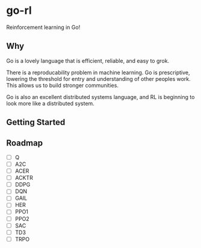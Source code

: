 # go-rl

Reinforcement learning in Go!

## Why

Go is a lovely language that is efficient, reliable, and easy to grok.

There is a reproducability problem in machine learning. Go is prescriptive, lowering the threshold for entry and understanding of other peoples work. This allows us to build stronger communities.

Go is also an excellent distributed systems language, and RL is beginning to look more like a distributed system.

## Getting Started

## Roadmap

- [ ] Q
- [ ] A2C
- [ ] ACER
- [ ] ACKTR
- [ ] DDPG
- [ ] DQN
- [ ] GAIL
- [ ] HER
- [ ] PPO1
- [ ] PPO2
- [ ] SAC
- [ ] TD3
- [ ] TRPO